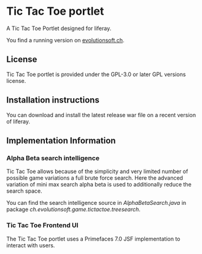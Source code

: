 # Tic Tac Toe portlet
A Tic Tac Toe Portlet designed for liferay.

You find a running version on [evolutionsoft.ch](https://evolutionsoft.ch/tic-tac-toe).

## License
Tic Tac Toe portlet is provided under the GPL-3.0 or later GPL versions license.

## Installation instructions
You can download and install the latest release war file on a recent version of liferay.

## Implementation Information

### Alpha Beta search intelligence
Tic Tac Toe allows because of the simplicity and very limited number of possible game variations a full brute force search.
Here the advanced variation of mini max search alpha beta is used to additionally reduce the search space.

You can find the search intelligence source in *AlphaBetaSearch.java* in package *ch.evolutionsoft.game.tictactoe.treesearch*.

### Tic Tac Toe Frontend UI
The Tic Tac Toe portlet uses a Primefaces 7.0 JSF implementation to interact with users.
